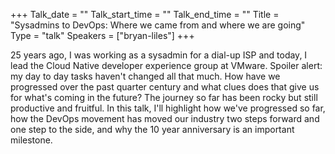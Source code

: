 +++
Talk_date = ""
Talk_start_time = ""
Talk_end_time = ""
Title = "Sysadmins to DevOps: Where we came from and where we are going"
Type = "talk"
Speakers = ["bryan-liles"]
+++

25 years ago, I was working as a sysadmin for a dial-up ISP and today, I lead the Cloud Native developer experience group at VMware. Spoiler alert: my day to day tasks haven't changed all that much. How have we progressed over the past quarter century and what clues does that give us for what's coming in the future? The journey so far has been rocky but still productive and fruitful. In this talk, I'll highlight how we've progressed so far, how the DevOps movement has moved our industry two steps forward and one step to the side, and why the 10 year anniversary is an important milestone.
